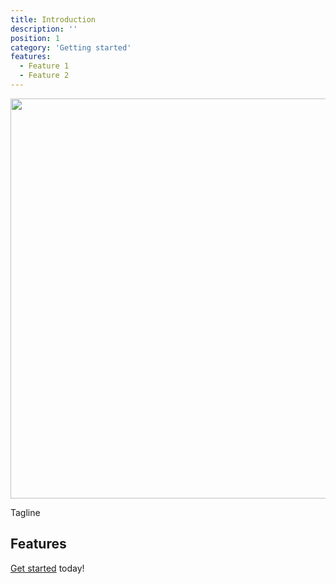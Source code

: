 ```yaml
---
title: Introduction
description: ''
position: 1
category: 'Getting started'
features:
  - Feature 1
  - Feature 2
---
```


<img src="/screenshot.png" class="img" width="1280" height="640" alt=""/>

Tagline

## Features

<list :items="features"></list>

[Get started](/docs/get-started) today!
